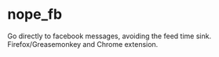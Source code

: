 # nope_fb
Go directly to facebook messages, avoiding the feed time sink. Firefox/Greasemonkey and Chrome extension.
